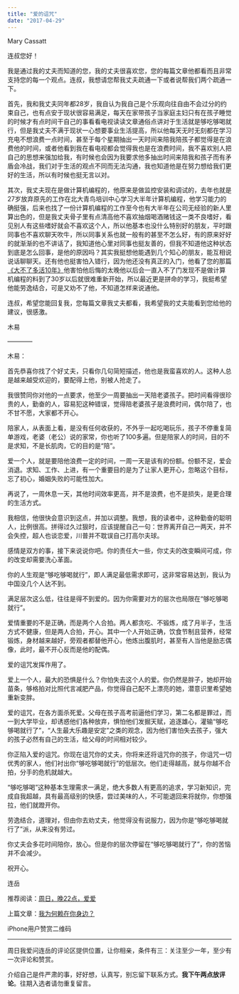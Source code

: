 ```yaml
---
title: "爱的诅咒"
date: "2017-04-29"
---
```


Mary Cassatt

连叔您好！

我是通过我的丈夫而知道的您，我的丈夫很喜欢您，您的每篇文章他都看而且非常支持您的每一个观点。连叔，我想请您帮我丈夫疏通一下或者说帮我们两个疏通一下。

首先，我和我丈夫同年都28岁，我自认为我自己是个乐观向往自由不会过分的约束自己，也有点安于现状很容易满足，每天在家带孩子当家庭主妇只有在孩子睡觉的时候才有点时间干自己的事看看电视读读文章通俗点讲对于生活就是够吃够喝就行，但是我丈夫不满于现状一心想要事业生活提高，所以他每天无时无刻都在学习充电不想浪费一点时间，甚至于每个星期抽出一天时间来陪我陪孩子都觉得是在浪费他的时间，或者他看到我在看电视都会觉得我也是在浪费时间，我不喜欢别人把自己的思想来强加给我，有时候也会因为我要求他多抽出时间来陪我和孩子而有矛盾会冷战，我们对于生活的观点不同而无法沟通，我也知道他是在努力想给我们更好的生活，所以有时候也挺无言以对。

其次，我丈夫现在是做计算机编程的，他原来是做监控安装和调试的，去年也就是27岁放弃原先的工作在北大青鸟培训中心学习大半年计算机编程，他学习能力的确挺强，后来也找了一份计算机编程的工作至今也有大半年在公司无经验的新人里算出色的，但是我丈夫骨子里有点清高他不喜欢抽烟喝酒赌钱这一类不良嗜好，看见别人有这些嗜好就会不喜欢这个人，所以他基本也没什么特别好的朋友，平时跟同事也不喜欢聊天吹牛，所以同事关系也就一般有的甚至不怎么好，有的原来好好的就渐渐的也不讲话了，我知道他心里对同事也挺友善的，但我不知道他这种状态到底是怎么回事，是他的原因吗？其实我挺想他能遇到几个知心的朋友，能互相说说话聊聊天。还有他也挺害怕入错行，因为他还没有真正的入门，他看了您的那篇[《大不了多活10年》](http://mp.weixin.qq.com/s?__biz=MjM5NDU0Mjk2MQ==&mid=2651622927&idx=1&sn=cde7735257367a8cc615dfdcc15f8c87&chksm=bd7e0a118a098307db19a85bc7e56b9967b1dcb778f4bba1b509c7070b4cc666417ef61b3366&scene=21#wechat_redirect)他害怕他后悔的太晚他以后会一直入不了门发现不是做计算机编程的料到了30岁以后就很难重新开始，所以最近更是拼命的学习，我挺希望他能劳逸结合，可是又劝不了他，不知道怎样来说通他。

连叔，希望您能回复我，您每篇文章我丈夫都看，我希望我的丈夫能看到您给他的建议，很感激。

木易

————

木易：

首先恭喜你找了个好丈夫，只看你几句简短描述，他也是我蛮喜欢的人。这种人总是越来越受欢迎的，要配得上他，别被人抢走了。

我很赞同你对他的一点要求，他至少一周要抽出一天陪老婆孩子。把时间看得很珍贵的人，勤奋的人，容易犯这种错误，觉得陪老婆孩子是浪费时间，偶尔陪了，也不甘不愿，大家都不开心。

陪家人，从表面上看，是没有任何收获的，不外乎一起吃喝玩乐，孩子不停重复简单游戏，老婆（老公）说的家常，你也听了100多遍。但是陪家人的时间，目的不是求知，不是长肌肉，它的目的是“陪”。

爱一个人，就是要陪他浪费一定的时间，一周一天是该有的份额。份额不足，爱会消退。求知、工作、上进，有一个重要目的是为了让家人更开心，忽略这个目标，忘了初心，婚姻失败的可能性加大。

再说了，一周休息一天，其他时间效率更高，并不是浪费，也不是损失，是更合理的生活方式。

我相信，他很快会意识到这点，并加以调整。我想，我的读者中，这种勤奋的聪明人，比例很高。拼得过久过狠时，应该提醒自己一句：世界离开自己一两天，并不会失控，超人也谈恋爱，川普并不耽误自己打高尔夫球。

感情是双方的事，接下来说说你吧。你的责任大一些，你丈夫的改变瞬间可成，你的改变却需要洗心革面。

你的人生观是“够吃够喝就行”，即人满足最低需求即可，这非常容易达到，我认为中国没几个人达不到。

满足层次这么低，往往是得不到爱的。因为你需要对方的层次也局限在“够吃够喝就行”。

爱情重要的不是正确，而是两个人合拍。两人都贪吃、不锻炼，成了月半子，生活方式不健康，但是两人合拍，开心。其中一个人开始正确，饮食节制且营养，经常锻炼，身材越来越好，旁观者都替他开心，他炼出腹肌时，甚至有人当他是励志偶像，此时，最不开心反而是他的配偶。

爱的诅咒发挥作用了。

爱上一个人，最大的恐惧是什么？你怕失去这个人的爱。你仍然是胖子，她却开始苗条，够格拍对比照代言减肥产品，你觉得自己配不上漂亮的她，潜意识里希望她重新变胖。

爱的诅咒，在各方面杀死爱。父母在孩子高考前逼他们学习，第二名都是罪过，而一到大学毕业，却诱惑他们各种放弃，惧怕他们发掘天赋，追逐雄心，灌输“够吃够喝就行了”，“人生最大乐趣是安定”之类的观念，因为他们害怕失去孩子，强大的孩子必然有自己的生活，给父母的时间相对较少。

你正陷入爱的诅咒。你现在诅咒你的丈夫，你将来还将诅咒你的孩子，你诅咒一切优秀的家人，他们衬出你“够吃够喝就行”的低层次。他们走得越高，就与你越不合拍，分手的危机就越大。

“够吃够喝”这种基本生理需求一满足，绝大多数人有更高的追求，学习新知识，完成自我超越，具有最高级别的快感，尝过美味的人，不可能退回来将就你，你想强拉，他们就蹬开你。

劳逸结合，道理对，但由你去劝丈夫，他觉得没有说服力，因为你是“够吃够喝就行了”派，从来没有劳过。

你丈夫会多花时间陪你，放心。但是你的层次停留在“够吃够喝就行了”，你的苦恼并不会减少。

祝开心。

连岳

推荐阅读：[周日，晚22点，爱爱](http://mp.weixin.qq.com/s?__biz=MjM5NDU0Mjk2MQ==&mid=2651622978&idx=1&sn=a9ae1713608c16b57ff8d0fe161c8d6f&chksm=bd7e0a5c8a09834af3e034723840bf515a8d71a0f276a3e8972811d4fdcffdd85f40f1a0e8e9&scene=21#wechat_redirect)

上篇文章：[我为何赖在你身边？](http://mp.weixin.qq.com/s?__biz=MjM5NDU0Mjk2MQ==&mid=2651622997&idx=1&sn=927da8cec9c411ee6dacba3c9a05f9a5&chksm=bd7e0a4b8a09835d56a3127e431618f1d2842473f0e666b0fcf23b4738804c57a3f6759e268f&scene=21#wechat_redirect)

iPhone用户赞赏二维码

* * *

周日我爱问连岳的评论区提供位置，让你相亲，条件有三：关注至少一年，至少有一次评论和赞赏。

介绍自己是件严肃的事，好好想，认真写，别忘留下联系方式。**我下午两点放评论**。往期入选者请勿重复留言。
